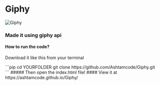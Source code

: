 # Giphy
![Giphy](https://socialify.git.ci/Ashtamcode/Giphy/image?forks=1&issues=1&language=1&owner=1&stargazers=1&theme=Dark)
### Made it using giphy api
#### How to run the code?
<p> Download it like this from your terminal </p>
```pip
cd YOURFOLDER
git clone https://github.com/Ashtamcode/Giphy.git
```
##### Then open the index.html file!
#### View it at https://ashtamcode.github.io/Giphy/
